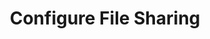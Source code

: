 ---
sidebar_position: 4
title: "Configure File Sharing"
sidebar_label: "Configure File Sharing"
description: "Setup network file sharing in Debian platforms - configure Samba shares, setup NFS exports, manage file server access, and optimize network storage solutions."
keywords:
  - "debian file sharing"
  - "samba configuration"
  - "nfs setup"
  - "network storage"
  - "file server access"
tags:
  - debian
  - file-sharing
  - samba-configuration
  - nfs-setup
  - network-storage
slug: /linux/debian/network/remote-access/configure-file-sharing
---